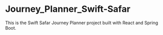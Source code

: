# Journey_Planner_Swift-Safar

This is the Swift Safar Journey Planner project built with React and Spring Boot.
